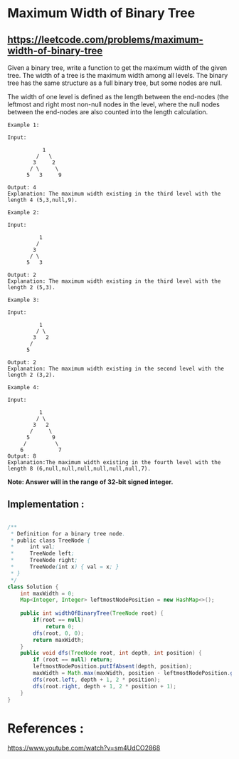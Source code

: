 # Maximum Width of Binary Tree
## https://leetcode.com/problems/maximum-width-of-binary-tree

Given a binary tree, write a function to get the maximum width of the given tree. The width of a tree is the maximum width among all levels. The binary tree has the same structure as a full binary tree, but some nodes are null.

The width of one level is defined as the length between the end-nodes (the leftmost and right most non-null nodes in the level, where the null nodes between the end-nodes are also counted into the length calculation.
```
Example 1:

Input: 

           1
         /   \
        3     2
       / \     \  
      5   3     9 

Output: 4
Explanation: The maximum width existing in the third level with the length 4 (5,3,null,9).

Example 2:

Input: 

          1
         /  
        3    
       / \       
      5   3     

Output: 2
Explanation: The maximum width existing in the third level with the length 2 (5,3).

Example 3:

Input: 

          1
         / \
        3   2 
       /        
      5      

Output: 2
Explanation: The maximum width existing in the second level with the length 2 (3,2).

Example 4:

Input: 

          1
         / \
        3   2
       /     \  
      5       9 
     /         \
    6           7
Output: 8
Explanation:The maximum width existing in the fourth level with the length 8 (6,null,null,null,null,null,null,7).
```

**Note: Answer will in the range of 32-bit signed integer.**

## Implementation :

```java

/**
 * Definition for a binary tree node.
 * public class TreeNode {
 *     int val;
 *     TreeNode left;
 *     TreeNode right;
 *     TreeNode(int x) { val = x; }
 * }
 */
class Solution {
    int maxWidth = 0;
    Map<Integer, Integer> leftmostNodePosition = new HashMap<>();
    
    public int widthOfBinaryTree(TreeNode root) {
        if(root == null)
            return 0;
        dfs(root, 0, 0);
        return maxWidth;
    }
    public void dfs(TreeNode root, int depth, int position) {
        if (root == null) return;
        leftmostNodePosition.putIfAbsent(depth, position);
        maxWidth = Math.max(maxWidth, position - leftmostNodePosition.get(depth) + 1);
        dfs(root.left, depth + 1, 2 * position);
        dfs(root.right, depth + 1, 2 * position + 1);
    }
}

```

# References :
https://www.youtube.com/watch?v=sm4UdCO2868
